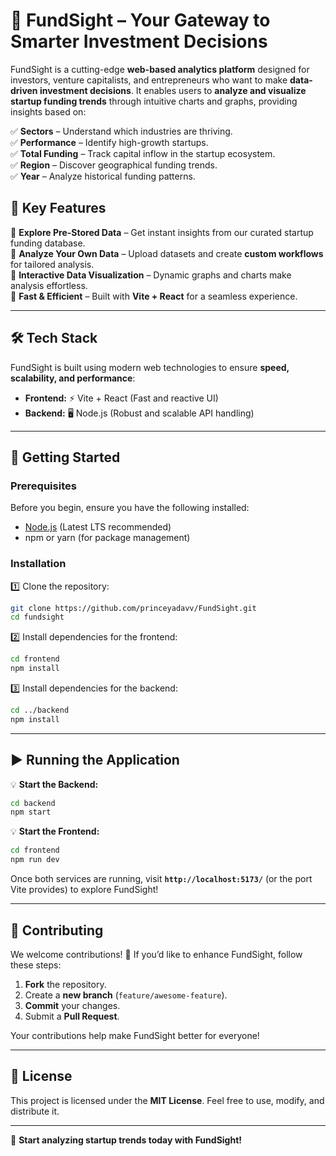 # 🚀 **FundSight** – Your Gateway to Smarter Investment Decisions  

FundSight is a cutting-edge **web-based analytics platform** designed for investors, venture capitalists, and entrepreneurs who want to make **data-driven investment decisions**. It enables users to **analyze and visualize startup funding trends** through intuitive charts and graphs, providing insights based on:  

✅ **Sectors** – Understand which industries are thriving.  
✅ **Performance** – Identify high-growth startups.  
✅ **Total Funding** – Track capital inflow in the startup ecosystem.  
✅ **Region** – Discover geographical funding trends.  
✅ **Year** – Analyze historical funding patterns.  

## 🌟 **Key Features**  

🔹 **Explore Pre-Stored Data** – Get instant insights from our curated startup funding database.  
🔹 **Analyze Your Own Data** – Upload datasets and create **custom workflows** for tailored analysis.  
🔹 **Interactive Data Visualization** – Dynamic graphs and charts make analysis effortless.  
🔹 **Fast & Efficient** – Built with **Vite + React** for a seamless experience.  

---

## 🛠 **Tech Stack**  
FundSight is built using modern web technologies to ensure **speed, scalability, and performance**:  

- **Frontend:** ⚡ Vite + React (Fast and reactive UI)  
- **Backend:** 🖥️ Node.js (Robust and scalable API handling)  

---

## 🚀 **Getting Started**  

### **Prerequisites**  
Before you begin, ensure you have the following installed:  
- [Node.js](https://nodejs.org/) (Latest LTS recommended)  
- npm or yarn (for package management)  

### **Installation**  

1️⃣ Clone the repository:  
   ```bash
   git clone https://github.com/princeyadavv/FundSight.git
   cd fundsight
   ```

2️⃣ Install dependencies for the frontend:  
   ```bash
   cd frontend
   npm install
   ```

3️⃣ Install dependencies for the backend:  
   ```bash
   cd ../backend
   npm install
   ```

---

## ▶️ **Running the Application**  

💡 **Start the Backend:**  
```bash
cd backend
npm start
```

💡 **Start the Frontend:**  
```bash
cd frontend
npm run dev
```

Once both services are running, visit **`http://localhost:5173/`** (or the port Vite provides) to explore FundSight!  

---

## 🤝 **Contributing**  
We welcome contributions! 🚀 If you’d like to enhance FundSight, follow these steps:  

1. **Fork** the repository.  
2. Create a **new branch** (`feature/awesome-feature`).  
3. **Commit** your changes.  
4. Submit a **Pull Request**.  

Your contributions help make FundSight better for everyone!  

---

## 📜 **License**  
This project is licensed under the **MIT License**. Feel free to use, modify, and distribute it.  

---

🚀 **Start analyzing startup trends today with FundSight!**  
